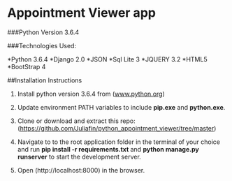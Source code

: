 # Appointment Viewer app

###Python Version
3.6.4

###Technologies Used:

*Python 3.6.4
*Django 2.0
*JSON
*Sql Lite 3 
*JQUERY 3.2
*HTML5
*BootStrap 4


##Installation Instructions

1. Install python version 3.6.4 from (www.python.org)

2. Update environment PATH variables to include **pip.exe** and **python.exe**.

3. Clone or download and extract this repo:(https://github.com/Juliafin/python_appointment_viewer/tree/master)

4. Navigate to to the root application folder in the terminal of your choice and run **pip install -r requirements.txt** and **python manage.py runserver** to start the development server.

5. Open (http://localhost:8000) in the browser.

